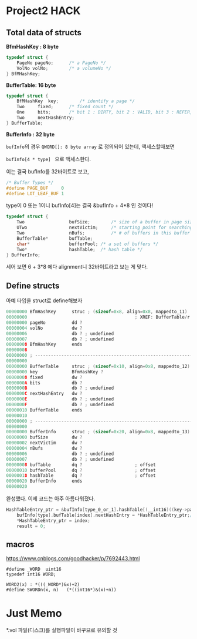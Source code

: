 # Project2 HACK

## Total data of structs

**BfmHashKey : 8 byte**

```c
typedef struct {
    PageNo pageNo;		/* a PageNo */
    VolNo volNo;		/* a volumeNo */
} BfMHashKey;
```

**BufferTable: 16 byte**

```c
typedef struct {
    BfMHashKey 	key;		/* identify a page */
    Two    	fixed;		/* fixed count */
    One    	bits;		/* bit 1 : DIRTY, bit 2 : VALID, bit 3 : REFER, bit 4 : NEW */
    Two    	nextHashEntry;
} BufferTable;
```

**BufferInfo : 32 byte**

`bufInfo`의 경우 `QWORD[]: 8 byte array` 로 정의되어 있는데, 액세스할때보면

` bufInfo[4 * type]  ` 으로 액세스한다.

이는 결국  bufInfo를 32바이트로 보고, 

```c
/* Buffer Types */
#define PAGE_BUF     0
#define LOT_LEAF_BUF 1
```

type이 0 또는 1이니 bufInfo[4]는 결국 &bufInfo + 4*8 인 것이다!

```c
typedef struct {
    Two                 bufSize;        /* size of a buffer in page size */
    UTwo                nextVictim;     /* starting point for searching a next victim */
    Two                 nBufs;          /* # of buffers in this buffer pool */
    BufferTable*	 	bufTable;
    char*		 		bufferPool;	/* a set of buffers */
    Two*       		 	hashTable;	/* hash table */
} BufferInfo;
```

세어 보면 6 + 3*8 에다 alignment니 32바이트라고 보는 게 맞다.

## Define structs

아예 타입을 struct로 define해보자

```c
00000000 BfmHashKey      struc ; (sizeof=0x8, align=0x8, mappedto_11)
00000000                                         ; XREF: BufferTable/r
00000000 pageNo          dd ?
00000004 volNo           dw ?
00000006                 db ? ; undefined
00000007                 db ? ; undefined
00000008 BfmHashKey      ends
00000008
00000000 ; ---------------------------------------------------------------------------
00000000
00000000 BufferTable     struc ; (sizeof=0x10, align=0x8, mappedto_12)
00000000 key             BfmHashKey ?
00000008 fixed           dw ?
0000000A bits            db ?
0000000B                 db ? ; undefined
0000000C nextHashEntry   dw ?
0000000E                 db ? ; undefined
0000000F                 db ? ; undefined
00000010 BufferTable     ends
00000010
00000000 ; ---------------------------------------------------------------------------
00000000
00000000 BufferInfo      struc ; (sizeof=0x20, align=0x8, mappedto_13)
00000000 bufSize         dw ?
00000002 nextVictim      dw ?
00000004 nBufs           dw ?
00000006                 db ? ; undefined
00000007                 db ? ; undefined
00000008 bufTable        dq ?                    ; offset
00000010 bufferPool      dq ?                    ; offset
00000018 hashTable       dq ?                    ; offset
00000020 BufferInfo      ends
00000020
```

완성했다. 이제 코드는 아주 아름다워졌다.

```c
HashTableEntry_ptr = &bufInfo[type_0_or_1].hashTable[(__int16)((key->pageNo + volNo) % (3 * nBufs - 1))];
    bufInfo[type].bufTable[index].nextHashEntry = *HashTableEntry_ptr;// BI_NEXTHASHENTRY(type, index) = BI_HASHTABLEENTRY(type, hashValue)
    *HashTableEntry_ptr = index;
    result = 0;
```





## macros

https://www.cnblogs.com/goodhacker/p/7692443.html

```
#define _WORD  uint16
typedef int16 WORD;

WORD2(x) : *(((_WORD*)&x)+2)
#define SWORDn(x, n)   (*((int16*)&(x)+n))
```





# Just Memo

*.vol 파일(디스크)를 실행파일이 바꾸므로 유의할 것